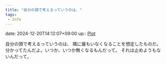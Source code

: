 ```yaml
---
title: "自分の頭で考えるっていうのは、"
tags:
 - Info
---
```


date: 2024-12-20T14:12:07+09:00
up:: [Plot](Bar/Novel/Chaos/Plot.md)

自分の頭で考えるっていうのは、
隣に誰もいなくなることを想定したものだ。
分かってたんだよ。いつか、いつか無くなるもんだって。
それは止めようもないんだって。